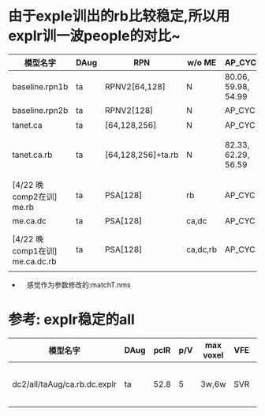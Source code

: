 # 由于exple训出的rb比较稳定,所以用explr训一波people的对比~

|模型名字|  DAug  |RPN| w/o ME|AP_CYC |AP_PED|fps|训练命令|
|--- |---|----|----|----|----|----|----|
| baseline.rpn1b|  ta  |RPNV2[64,128] |N|80.06, 59.98, 54.99 |64.91, 58.55, 52.33|33|CUDA_VISIBLE_DEVICES=1 python ./second/pytorch/train.py train --config_path /home/ubuntu/codes/3d/second.baseline2/second/configs/1.explr.taAug/people.fhd.rpn1b.config --model_dir /home/ubuntu/codes/3d/models/rb.explr/people/baseline.rpn1b --resume True|
|baseline.rpn2b|  ta  |RPNV2[128] |N|AP_CYC |AP_PED|fps|训练命令,已写在second.baseline2的train.sh备里|
|tanet.ca      |  ta  |[64,128,256] | N|AP_CYC |AP_PED|fps|训练命令,已写在second.tarpn.norb的train.sh备选里|
|tanet.ca.rb |  ta  |[64,128,256]+ta.rb |N|82.33, 62.29, 56.59|66.13, 60.84, 53.81(refine后下降) |26|CUDA_VISIBLE_DEVICES=0 python ./second/pytorch/train.py train --config_path /home/ubuntu/codes/3d/tt.second/second.tanet.psa/second/configs/taAug/people.fhd.explr.config --model_dir /home/ubuntu/codes/3d/models/rb.explr/people/tanet.ca.rb --resume True|
|[4/22 晚 comp2在训] me.rb         |  ta  |PSA[128]  |rb|AP_CYC |AP_PED|fps|CUDA_VISIBLE_DEVICES=0 python ./second/pytorch/train.py train --config_path /home/ogailab/code/tiatia/dc2.second.psa/second/configs/me.people/people.fhd.taAug.me.explr.config --model_dir /home/ogailab/code/tiatia/feifei-models/dc2/people.explr/me.rb --resume=True|
|me.ca.dc      |  ta  |PSA[128]  |ca,dc|AP_CYC |AP_PED|fps|训练命令,已写在COMP2 dc2.second.psa的train.sh备选离|
|[4/22 晚 comp1在训] me.ca.dc.rb   |  ta  |PSA[128]  |ca,dc,rb|AP_CYC |AP_PED|fps|python ./second/pytorch/train.py train --config_path /home/ogailab/tiatia/codes/dc2.second.psa-master/second/configs/me.people/me.people.fhd.explr.config --model_dir /home/ogailab/tiatia/codes/dc2.second.psa-master/models/me.people/explr/ca.dc.rb.rpn1b --resume=True|









- 　感觉作为参数修改的:matchT.nms


# 参考: explr稳定的all


|模型名字|  DAug  |pclR|p/V|max voxel |VFE | MFE | RPN  |w/o ME| AP_CYC| AP_PED|  AP_CAR|AP_VAN |fps|训练命令|
|---|  ----  | ----  |----  |----|----|---- |---- |---- |---- |---- |---- |---- |---- |---- |
|dc2/all/taAug/ca.rb.dc.explr|  ta  |52.8|5| 3w,6w |SVR | FHD | PSA[128]  |ca.rb.dc| 84.83, 63.82, 62.09(rb很稳)| 65.64, 58.53, 52.27(rb很稳)|  88.62, 78.25, 76.83|49.74, 37.29, 31.45 |fps|CUDA_VISIBLE_DEVICES=0 python ./second/pytorch/train.py train --config_path /home/ogailab/code/tiatia/dc2.second.psa/second/configs/me.all/all.fhd.taAug.me.explr.config --model_dir /home/ogailab/code/tiatia/feifei-models/dc2/all/taAug/ca.rb.dc.explr --resume=True|




